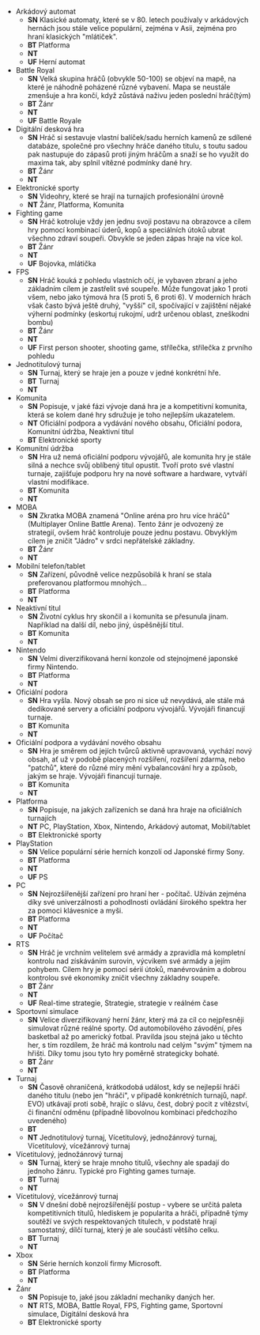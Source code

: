 * Arkádový automat
  * **SN** Klasické automaty, které se v 80. letech používaly v arkádových hernách jsou stále velice populární, zejména v Asii, zejména pro hraní klasických "mlátiček". 
  * **BT** Platforma
  * **NT** 
  * **UF** Herní automat
* Battle Royal
  * **SN** Velká skupina hráčů (obvykle 50-100) se objeví na mapě, na které je náhodně poházené různé vybavení. Mapa se neustále zmenšuje a hra končí, když zůstává naživu jeden poslední hráč(tým)
  * **BT** Žánr
  * **NT** 
  * **UF** Battle Royale
* Digitální desková hra
  * **SN** Hráč si sestavuje vlastní balíček/sadu herních kamenů ze sdílené databáze, společné pro všechny hráče daného titulu, s toutu sadou pak nastupuje do zápasů proti jiným hráčům a snaží se ho využít do maxima tak, aby splnil vítězné podmínky dané hry.  
  * **BT** Žánr
  * **NT** 
* Elektronické sporty
  * **SN** Videohry, které se hrají na turnajích profesionální úrovně
  * **NT** Žánr, Platforma, Komunita
* Fighting game
  * **SN** Hráč kotroluje vždy jen jednu svoji postavu na obrazovce a cílem hry pomocí kombinací úderů, kopů a speciálních útoků ubrat všechno zdraví soupeři. Obvykle se jeden zápas hraje na více kol. 
  * **BT** Žánr
  * **NT** 
  * **UF** Bojovka, mlátička
* FPS
  * **SN** Hráč kouká z pohledu vlastních očí, je vybaven zbraní a jeho základním cílem je zastřelit své soupeře. Může fungovat jako 1 proti všem, nebo jako týmová hra (5 proti 5, 6 proti 6). V moderních hrách však často bývá ještě druhý, "vyšší" cíl, spočívající v zajištění nějaké výherní podmínky (eskortuj rukojmí, udrž určenou oblast, zneškodni bombu)
  * **BT** Žánr
  * **NT** 
  * **UF** First person shooter, shooting game, střílečka, střílečka z prvního pohledu 
* Jednotitulový turnaj 
  * **SN** Turnaj, který se hraje jen a pouze v jedné konkrétní hře. 
  * **BT** Turnaj
  * **NT** 
* Komunita 
  * **SN** Popisuje, v jaké fázi vývoje daná hra je a kompetitivní komunita, která se kolem dané hry sdružuje je toho nejlepším ukazatelem. 
  * **NT** Oficiální podpora a vydávání nového obsahu, Oficiální podora, Komunitní údržba, Neaktivní titul
  * **BT** Elektronické sporty
* Komunitní údržba
  * **SN** Hra už nemá oficiální podporu vývojářů, ale komunita hry je stále silná a nechce svůj oblíbený titul opustit. Tvoří proto své vlastní turnaje, zajišťuje podporu hry na nové software a hardware, vytváří vlastní modifikace. 
  * **BT** Komunita
  * **NT** 
* MOBA
  * **SN** Zkratka MOBA znamená "Online aréna pro hru více hráčů" (Multiplayer Online Battle Arena). Tento žánr je odvozený ze strategií, ovšem hráč kontroluje pouze jednu postavu. Obvyklým cílem je zničit "Jádro" v srdci nepřátelské základny.
  * **BT** Žánr
  * **NT** 
* Mobilní telefon/tablet
  * **SN** Zařízení, původně velice nezpůsobilá k hraní se stala preferovanou platformou mnohých...
  * **BT** Platforma
  * **NT** 
* Neaktivní titul
   * **SN** Životní cyklus hry skončil a i komunita se přesunula jinam. Například na další díl, nebo jiný, úspěšnější titul. 
  * **BT** Komunita
  * **NT** 
* Nintendo
  * **SN** Velmi diverzifikovaná herní konzole od stejnojmené japonské firmy Nintendo. 
  * **BT** Platforma
  * **NT** 
* Oficiální podora
  * **SN** Hra vyšla. Nový obsah se pro ni sice už nevydává, ale stále má dedikované servery a oficiální podporu vývojářů. Vývojáři financují turnaje. 
  * **BT** Komunita
  * **NT** 
* Oficiální podpora a vydávání nového obsahu
  * **SN** Hra je směrem od jejích tvůrců aktivně upravovaná, vychází nový obsah, ať už v podobě placených rozšíření, rozšíření zdarma, nebo "patchů", které do různé míry mění vybalancování hry a způsob, jakým se hraje. Vývojáři financují turnaje.
  * **BT** Komunita
  * **NT** 
* Platforma 
  * **SN** Popisuje, na jakých zařízeních se daná hra hraje na oficiálních turnajích
  * **NT** PC, PlayStation, Xbox, Nintendo, Arkádový automat, Mobil/tablet
  * **BT** Elektronické sporty
* PlayStation
  * **SN** Velice populární série herních konzolí od Japonské firmy Sony. 
  * **BT** Platforma
  * **NT** 
  * **UF** PS
* PC
  * **SN** Nejrozšířenější zařízení pro hraní her - počítač. Užíván zejména díky své univerzálnosti a pohodlnosti ovládání širokého spektra her za pomoci klávesnice a myši. 
  * **BT** Platforma
  * **NT** 
  * **UF** Počítač
* RTS
  * **SN** Hráč je vrchním velitelem své armády a zpravidla má kompletní kontrolu nad získáváním surovin, výcvikem své armády a jejím pohybem. Cílem hry je pomocí sérií útoků, manévrováním a dobrou kontrolou své ekonomiky zničit všechny základny soupeře.  
  * **BT** Žánr
  * **NT** 
  * **UF** Real-time strategie, Strategie, strategie v reálném čase
* Sportovní simulace
  * **SN** Velice diverzifikovaný herní žánr, který má za cíl co nejpřesněji simulovat různé reálné sporty. Od automobilového závodění, přes basketbal až po americký fotbal. Pravilda jsou stejná jako u těchto her, s tím rozdílem, že hráč má kontrolu nad celým "svým" týmem na hřišti. Díky tomu jsou tyto hry poměrně strategicky bohaté.
  * **BT** Žánr
  * **NT** 
* Turnaj 
  * **SN** Časově ohraničená, krátkodobá událost, kdy se nejlepší hráči daného titulu (nebo jen "hráči", v případě konkrétních turnajů, např. EVO) utkávají proti sobě, hrajíc o slávu, čest, dobrý pocit z vítězství, či finanční odměnu (případně libovolnou kombinaci předchozího uvedeného)
  * **BT** 
  * **NT** Jednotitulový turnaj, Vícetitulový, jednožánrový turnaj, Vícetitulový, vícežánrový turnaj
* Vícetitulový, jednožánrový turnaj 
  * **SN** Turnaj, který se hraje mnoho titulů, všechny ale spadají do jednoho žánru. Typické pro Fighting games turnaje. 
  * **BT** Turnaj
  * **NT** 
* Vícetitulový, vícežánrový turnaj
  * **SN**  V dnešní době nejrozšířenější postup - vybere se určitá paleta kompetitivních titulů, hlediskem je popularita a hráči, případně týmy soutěží ve svých respektovaných titulech, v podstatě hrají samostatný, dílčí turnaj, který je ale součástí většího celku. 
  * **BT** Turnaj
  * **NT** 
* Xbox
  * **SN** Série herních konzolí firmy Microsoft. 
  * **BT** Platforma
  * **NT** 
* Žánr
  * **SN** Popisuje to, jaké jsou základní mechaniky daných her. 
  * **NT** RTS, MOBA, Battle Royal, FPS, Fighting game, Sportovní simulace, Digitální desková hra
  * **BT** Elektronické sporty